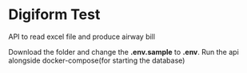 # Digiform Test

API to read excel file and produce airway bill

Download the folder and change the **.env.sample** to **.env**. Run the api alongside docker-compose(for starting the database)
